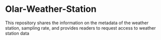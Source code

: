# Olar-Weather-Station
This repository shares the information on the metadata of the weather station, sampling rate, and provides readers to request access to weather station data
